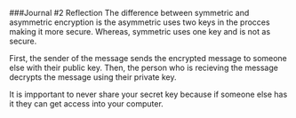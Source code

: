 ###Journal #2 Reflection
The difference between symmetric and asymmetric encryption is the asymmetric uses two keys in the procces making it more secure. Whereas, symmetric uses one key and is not as secure.

First, the sender of the message sends the encrypted message to someone else with their public key. Then, the person who is recieving the message decrypts the message using their private key.

It is impportant to never share your secret key because if someone else has it they can get access into your computer.
